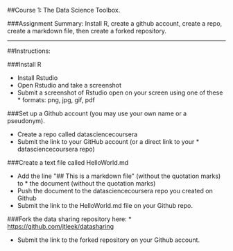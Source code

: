 ##Course 1: The Data Science Toolbox.

###Assignment Summary: Install R, create a github account, create a repo, create a markdown file, then create a forked repository.

-----

##Instructions:

###Install R 
* Install Rstudio
* Open Rstudio and take a screenshot
* Submit a screenshot of Rstudio open on your screen using one of these * formats: png, jpg, gif, pdf

###Set up a Github account (you may use your own name or a pseudonym).
* Create a repo called datasciencecoursera
* Submit the link to your GitHub account (or a direct link to your * datasciencecoursera repo)

###Create a text file called HelloWorld.md
* Add the line "## This is a markdown file" (without the quotation marks) to * the document (without the quotation marks)
* Push the document to the datasciencecoursera repo you created on Github
* Submit the link to the HelloWorld.md file on your Github repo. 

###Fork the data sharing repository here: * https://github.com/jtleek/datasharing
* Submit the link to the forked repository on your Github account. 